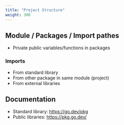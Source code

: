```yaml
---
title: "Project Structure"
weight: 300
---
```


## Module / Packages / Import pathes

* Private public  variables/functions in packages


### Imports

* From standard library
* From other package in same module (project)
* From external libraries


## Documentation

* Standard library: https://go.dev/pkg
* Public libraries: https://pkg.go.dev/
